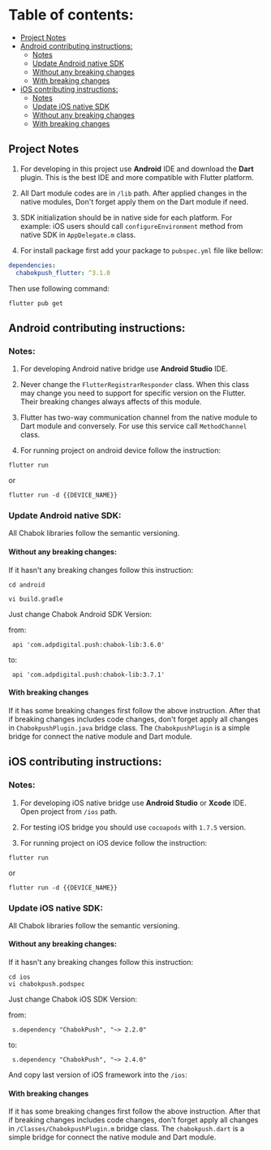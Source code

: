 # Table of contents:
* [Project Notes](#project-notes)
* [Android contributing instructions:](#android-contributing-instructions)
    - [Notes](#notes)
    - [Update Android native SDK](#update-android-native-sdk)
    - [Without any breaking changes](#without-any-breaking-changes)
    - [With breaking changes](#with-breaking-changes)
* [iOS contributing instructions:](#ios-contributing-instructions)
    - [Notes](#notes-1)
    - [Update iOS native SDK](#update-ios-native-sdk)
    - [Without any breaking changes](#without-any-breaking-changes-1)
    - [With breaking changes](#with-breaking-changes-1)


## Project Notes
1. For developing in this project use **Android** IDE and download the **Dart** plugin. This is the best IDE and more compatible with Flutter platform.

2. All Dart module codes are in `/lib` path. After applied changes in the native modules, Don't forget apply them on the Dart module if need.

3. SDK initialization should be in native side for each platform. For example: iOS users should call `configureEnvironment` method from native SDK in `AppDelegate.m` class.

4. For install package first add your package to `pubspec.yml` file like bellow:

``` yml
dependencies:
  chabokpush_flutter: ^3.1.0
```
Then use following command:

```
flutter pub get
```

## Android contributing instructions:

### Notes:
1) For developing Android native bridge use **Android Studio** IDE.

2) Never change the `FlutterRegistrarResponder` class. When this class may change you need to support for specific version on the Flutter. Their breaking changes always affects of this module.

3) Flutter has two-way communication channel from the native module to Dart module and conversely. For use this service call `MethodChannel` class.

4) For running project on android device follow the instruction:

```
flutter run
```

or 
```
flutter run -d {{DEVICE_NAME}}
```

### Update Android native SDK:
All Chabok libraries follow the semantic versioning.

#### Without any breaking changes:
If it hasn't any breaking changes follow this instruction:

```
cd android

vi build.gradle
```

Just change Chabok Android SDK Version:

from:
```
 api 'com.adpdigital.push:chabok-lib:3.6.0'
```
to:
```
 api 'com.adpdigital.push:chabok-lib:3.7.1'
```

#### With breaking changes
If it has some breaking changes first follow the above instruction. After that if breaking changes includes code changes, don't forget apply all changes in `ChabokpushPlugin.java` bridge class.
The `ChabokpushPlugin` is a simple bridge for connect the native module and Dart module.

## iOS contributing instructions:

### Notes:
1) For developing iOS native bridge use **Android Studio** or **Xcode** IDE. Open project from `/ios` path.

2) For testing iOS bridge you should use `cocoapods` with `1.7.5` version.

3) For running project on iOS device follow the instruction:

```
flutter run
```

or
```
flutter run -d {{DEVICE_NAME}}
```
### Update iOS native SDK:
All Chabok libraries follow the semantic versioning.

#### Without any breaking changes:
If it hasn't any breaking changes follow this instruction:

```
cd ios
vi chabokpush.podspec
```

Just change Chabok iOS SDK Version:

from:
```
 s.dependency "ChabokPush", "~> 2.2.0"
```
to:
```
 s.dependency "ChabokPush", "~> 2.4.0"
```

And copy last version of iOS framework into the `/ios`:

#### With breaking changes
If it has some breaking changes first follow the above instruction. After that if breaking changes includes code changes, don't forget apply all changes in `/Classes/ChabokpushPlugin.m` bridge class.
The `chabokpush.dart` is a simple bridge for connect the native module and Dart module.
